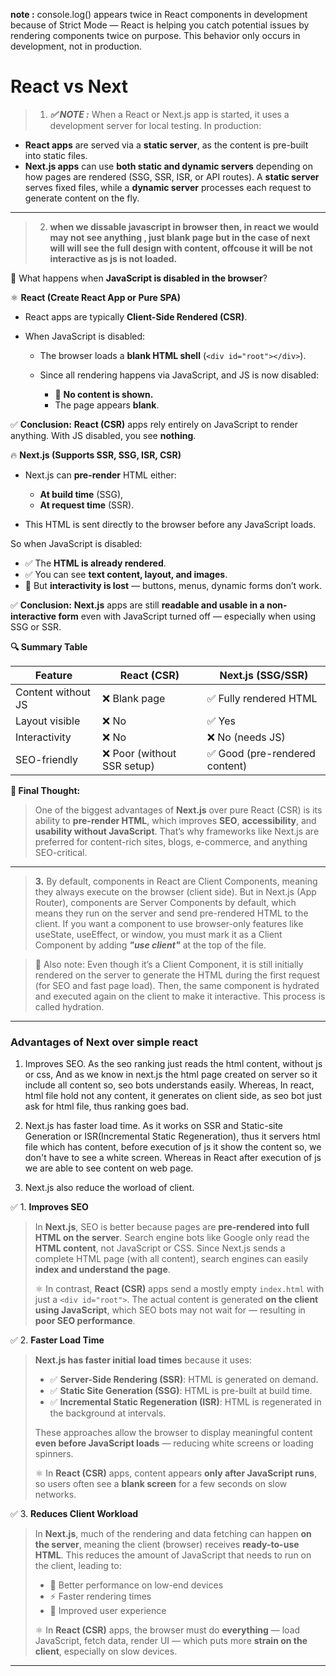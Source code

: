 **note :** console.log() appears twice in React components in development because of Strict Mode — React is helping you catch potential issues by rendering components twice on purpose.
This behavior only occurs in development, not in production.

# React vs Next

> 1.  ***✅ NOTE :*** 
 When a React or Next.js app is started, it uses a development server for local testing. In production:

* **React apps** are served via a **static server**, as the content is pre-built into static files.
* **Next.js apps** can use **both static and dynamic servers** depending on how pages are rendered (SSG, SSR, ISR, or API routes).
A **static server** serves fixed files, while a **dynamic server** processes each request to generate content on the fly.

---
> 2. **when we dissable javascript in browser then, in react we would may not see anything , just blank page but in the case of next will will see the full design with content, offcouse it will be not interactive as js is not loaded.**

🔌 What happens when **JavaScript is disabled in the browser**?

⚛️ **React (Create React App or Pure SPA)**

* React apps are typically **Client-Side Rendered (CSR)**.
* When JavaScript is disabled:

  * The browser loads a **blank HTML shell** (`<div id="root"></div>`).
  * Since all rendering happens via JavaScript, and JS is now disabled:

    * 🚫 **No content is shown.**
    * The page appears **blank**.

✅ **Conclusion:**
**React (CSR)** apps rely entirely on JavaScript to render anything. With JS disabled, you see **nothing**.

🔥 **Next.js (Supports SSR, SSG, ISR, CSR)**

* Next.js can **pre-render** HTML either:

  * **At build time** (SSG),
  * **At request time** (SSR).
* This HTML is sent directly to the browser before any JavaScript loads.

So when JavaScript is disabled:

* ✅ The **HTML is already rendered**.
* ✅ You can see **text content, layout, and images**.
* 🚫 But **interactivity is lost** — buttons, menus, dynamic forms don’t work.

✅ **Conclusion:**
**Next.js** apps are still **readable and usable in a non-interactive form** even with JavaScript turned off — especially when using SSG or SSR.


**🔍 Summary Table**

| Feature            | React (CSR)                | Next.js (SSG/SSR)             |
| ------------------ | -------------------------- | ----------------------------- |
| Content without JS | ❌ Blank page               | ✅ Fully rendered HTML         |
| Layout visible     | ❌ No                       | ✅ Yes                         |
| Interactivity      | ❌ No                       | ❌ No (needs JS)               |
| SEO-friendly       | ❌ Poor (without SSR setup) | ✅ Good (pre-rendered content) |



**🧠 Final Thought:**

> One of the biggest advantages of **Next.js** over pure React (CSR) is its ability to **pre-render HTML**, which improves **SEO**, **accessibility**, and **usability without JavaScript**.
> That’s why frameworks like Next.js are preferred for content-rich sites, blogs, e-commerce, and anything SEO-critical.
---

> **3.** By default, components in React are Client Components, meaning they always execute on the browser (client side).
>But in Next.js (App Router), components are Server Components by default, which means they run on the server and send pre-rendered HTML to the client.
>If you want a component to use browser-only features like useState, useEffect, or window, you must mark it as a Client Component by adding ***"use client"*** at the top of the file.

>🔁 Also note:
>Even though it’s a Client Component, it is still initially rendered on the server to generate the HTML during the first request (for SEO and fast page load).
>Then, the same component is hydrated and executed again on the client to make it interactive.
This process is called hydration.
---

###  Advantages of Next over simple react
1. Improves SEO. As the seo ranking just reads the html content, without js or css, And as we know in next.js the html page created on server so it include all content so, seo bots understands easily. Whereas, In react, html file hold not any content, it generates on client side, as seo bot just ask for html file, thus ranking goes bad.
   
2. Next.js has faster load time. As it works on SSR and  Static-site Generation or ISR(Incremental Static Regeneration), thus it servers html file which has content, before execution of js it show the content so, we don't have to see a white screen. Whereas in React after execution of js we are able to see content on web page.
   
3. Next.js also reduce the worload of client.


✅ 1. **Improves SEO**

> In **Next.js**, SEO is better because pages are **pre-rendered into full HTML on the server**.
> Search engine bots like Google only read the **HTML content**, not JavaScript or CSS.
> Since Next.js sends a complete HTML page (with all content), search engines can easily **index and understand the page**.
>
> ⚛️ In contrast, **React (CSR)** apps send a mostly empty `index.html` with just a `<div id="root">`.
> The actual content is generated **on the client using JavaScript**, which SEO bots may not wait for — resulting in **poor SEO performance**.

✅ 2. **Faster Load Time**

> **Next.js has faster initial load times** because it uses:
>
> * ✅ **Server-Side Rendering (SSR)**: HTML is generated on demand.
> * ✅ **Static Site Generation (SSG)**: HTML is pre-built at build time.
> * ✅ **Incremental Static Regeneration (ISR)**: HTML is regenerated in the background at intervals.
>
> These approaches allow the browser to display meaningful content **even before JavaScript loads** — reducing white screens or loading spinners.
>
> ⚛️ In **React (CSR)** apps, content appears **only after JavaScript runs**, so users often see a **blank screen** for a few seconds on slow networks.


✅ 3. **Reduces Client Workload**

> In **Next.js**, much of the rendering and data fetching can happen **on the server**, meaning the client (browser) receives **ready-to-use HTML**.
> This reduces the amount of JavaScript that needs to run on the client, leading to:
>
> * 🔋 Better performance on low-end devices
> * ⚡ Faster rendering times
> * 🧠 Improved user experience
>
> ⚛️ In **React (CSR)** apps, the browser must do **everything** — load JavaScript, fetch data, render UI — which puts more **strain on the client**, especially on slow devices.

---

